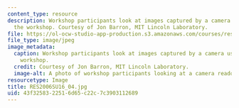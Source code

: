 ```yaml
---
content_type: resource
description: Workshop participants look at images captured by a camera used during
  the workshop. Courtesy of Jon Barron, MIT Lincoln Laboratory.
file: https://ol-ocw-studio-app-production.s3.amazonaws.com/courses/res-2-006-girls-who-build-cameras-summer-2016/43f3258322516d65c22c7c3903112689_RES2006SU16_04.jpg
file_type: image/jpeg
image_metadata:
  caption: Workshop participants look at images captured by a camera used during the
    workshop.
  credit: Courtesy of Jon Barron, MIT Lincoln Laboratory.
  image-alt: A photo of workshop participants looking at a camera readout.
resourcetype: Image
title: RES2006SU16_04.jpg
uid: 43f32583-2251-6d65-c22c-7c3903112689
---
```


